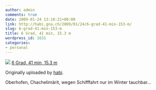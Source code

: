```yaml
---
author: admin
comments: true
date: 2009-01-24 13:10:21+00:00
link: http://habi.gna.ch/2009/01/24/6-grad-41-min-153-m/
slug: 6-grad-41-min-153-m
title: 6 Grad, 41 min, 15.3 m
wordpress_id: 1631
categories:
- personal
---
```


[![](http://farm4.static.flickr.com/3087/3222633040_dd0aafd382_m.jpg)](http://www.flickr.com/photos/habi/3222633040/)
[6 Grad, 41 min, 15.3 m](http://www.flickr.com/photos/habi/3222633040/)

Originally uploaded by [habi](http://www.flickr.com/people/habi/).

Oberhofen, Chachelimärit, wegen Schifffahrt nur im Winter tauchbar...

